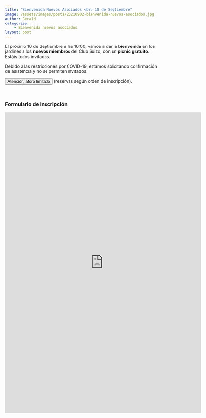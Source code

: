 ```yaml
---
title: "Bienvenida Nuevos Asociados <br> 18 de Septiembre"
image: /assets/images/posts/20210902-bienvenida-nuevos-asociados.jpg
author: Gérald
categories:
    - Bienvenida nuevos asociados
layout: post
---
```

  
    
El próximo 18 de Septiembre a las 18:00, vamos a dar la **bienvenida** en los jardines a los **nuevos miembros** del Club Suizo, con un **picnic gratuito**. Estáis todos invitados.

Debido a las restricciones por COVID-19, estamos solicitando confirmación de asistencia y no se permiten invitados.
  
<button class="btn btn-danger">Atención, aforo limitado</button> (reservas según orden de inscripción).  

<br>

### Formulario de Inscripción  
   
<iframe src="https://docs.google.com/forms/d/e/1FAIpQLScDhlslDNzJktFICDqyPe-lTFfJejSRldcts82Ornnq9LdqMw/viewform?embedded=true" width="640" height="983" frameborder="0" marginheight="0" marginwidth="0">Cargando…</iframe>


  
